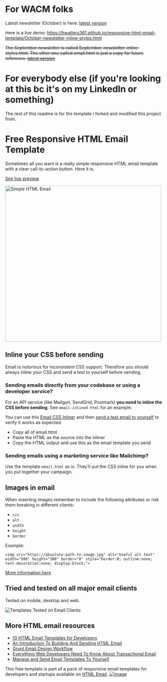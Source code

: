 # For WACM folks
Latest newsletter (October) is here:
<a href="October-newsletter-inline-styles.html"> latest version </a>

Here is a live demo: <a href="https://hwalters361.github.io/responsive-html-email-template/October-newsletter-inline-styles.html">https://hwalters361.github.io/responsive-html-email-template/October-newsletter-inline-styles.html </a>



<s>The September newsletter is called September-newsletter-inline-styles.html. The other one called email.html is just a copy for future reference.
<a href="September-newsletter-inline-styles.html"> latest version </a> </s>

# For everybody else (if you're looking at this bc it's on my LinkedIn or something)
The rest of this readme is for the template I forked and modified this project from.


# Free Responsive HTML Email Template

Sometimes all you want is a really simple responsive HTML email template with a clear call-to-action button. Here it is.

[See live preview](http://leemunroe.github.io/responsive-html-email-template/email.html).

<img src="https://user-images.githubusercontent.com/15963/29055956-8dcca38e-7bb4-11e7-8a86-7b056ebf673d.png" alt="Simple HTML Email" width="500">

## Inline your CSS before sending

Email is notorious for inconsistent CSS support. Therefore you should always inline your CSS and send a test to yourself before sending.

### Sending emails directly from your codebase or using a developer service?

For an API service (like Mailgun, SendGrid, Postmark) **you need to inline the CSS before sending**. See `email-inlined.html` for an example.

You can use this [Email CSS Inliner](https://htmlemail.io/inline/) and then [send a test email to yourself](https://postdrop.io) to verify it works as expected. 

* Copy all of email.html
* Paste the HTML as the source into the inliner
* Copy the HTML output and use this as the email template you send

### Sending emails using a marketing service like Mailchimp?

Use the template `email.html` as is. They'll put the CSS inline for you when you put together your campaign.

## Images in email

When inserting images remember to include the following attributes or risk them breaking in different clients:

* `src`
* `alt`
* `width`
* `height`
* `border`

Example:

`<img src="https://absolute-path-to-image.jpg" alt="Useful alt text" width="500" height="300" border="0" style="border:0; outline:none; text-decoration:none; display:block;">`

[More information here](https://www.smashingmagazine.com/2017/01/introduction-building-sending-html-email-for-web-developers/)

## Tried and tested on all major email clients

Tested on mobile, desktop and web.

![Templates Tested on Email Clients](https://cloud.githubusercontent.com/assets/15963/17391543/bc289abe-59cb-11e6-9946-605a85f8c522.jpg)

## More HTML email resources

* [10 HTML Email Templates for Developers](https://htmlemail.io)
* [An Introduction To Building And Sending HTML Email](https://www.smashingmagazine.com/2017/01/introduction-building-sending-html-email-for-web-developers/)
* [Grunt Email Design Workflow](https://github.com/leemunroe/grunt-email-design)
* [Everything Web Developers Need To Know About Transactional Email](https://webdesign.tutsplus.com/articles/everything-developers-need-to-know-about-sending-transactional-email--cms-31759)
* [Manage and Send Email Templates To Yourself](https://postdrop.io)

This free template is part of a pack of responsive email templates for developers and startups available on [HTML Email](https://htmlemail.io).
[![image](https://user-images.githubusercontent.com/15963/111846354-df393280-88c3-11eb-959c-10a3916d5733.png)](https://htmlemail.io)
